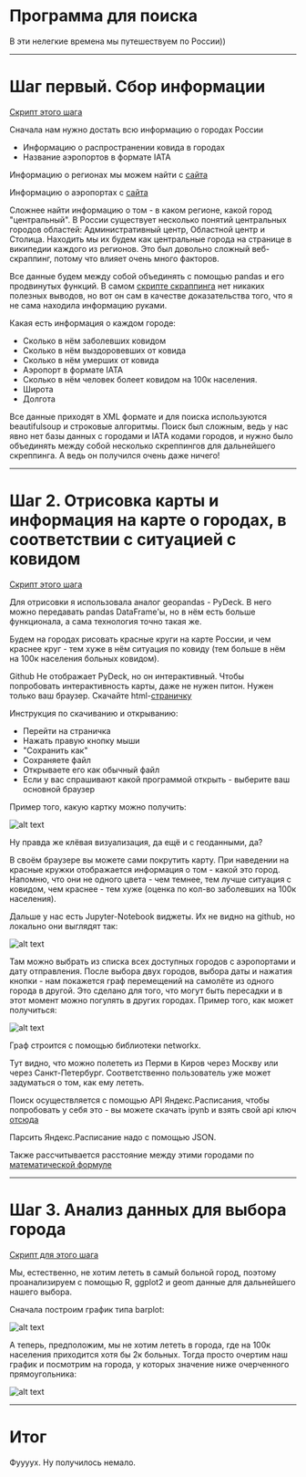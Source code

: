 # Программа для поиска 
В эти нелегкие времена мы путешествуем по России))

---

# Шаг первый. Сбор информации

[Скрипт этого шага](src/scrapping.ipynb)

Сначала нам нужно достать всю информацию о городах России

* Информацию о распространении ковида в городах
* Название аэропортов в формате IATA

Информацию о регионах мы можем найти с [сайта](https://www.bbc.com/russian/features-51979104)

Информацию о аэропортах с [сайта](https://aviateka.su/kody-aeroportov-iata-icao-rf)

Сложнее найти информацию о том - в каком регионе, какой город "центральный". В России существует несколько понятий центральных городов областей: Административный центр, Областной центр и Столица. Находить мы их будем как центральные города на странице в википедии каждого из регионов. Это был довольно сложный веб-скраппинг, потому что влияет очень много факторов.

Все данные будем между собой объединять с помощью pandas и его продвинутых функций. В самом [скрипте скраппинга](src/scrapping.ipynb) нет никаких полезных выводов, но вот он сам в качестве доказательства того, что я не сама находила информацию руками.

Какая есть информация о каждом городе:

* Сколько в нём заболевших ковидом
* Сколько в нём выздоровевших от ковида
* Сколько в нём умерших от ковида
* Аэропорт в формате IATA
* Сколько в нём человек болеет ковидом на 100к населения.
* Широта
* Долгота

Все данные приходят в XML формате и для поиска используются beautifulsoup и строковые алгоритмы. Поиск был сложным, ведь у нас явно нет базы данных с городами и IATA кодами городов, и нужно было объединять между собой несколько скреппингов для дальнейшего скреппинга. А ведь он получился очень даже ничего!

---

# Шаг 2. Отрисовка карты и информация на карте о городах, в соответствии с ситуацией с ковидом

[Скрипт этого шага](src/maps_find_tickets.ipynb)

Для отрисовки я использовала аналог geopandas - PyDeck. В него можно передавать pandas DataFrame'ы, но в нём есть больше функционала, а сама технология точно такая же.

Будем на городах рисовать красные круги на карте России, и чем краснее круг - тем хуже в нём ситуация по ковиду (тем больше в нём на 100к населения больных ковидом).

Github Не отображает PyDeck, но он интерактивный. Чтобы попробовать интерактивность карты, даже не нужен питон. Нужен только ваш браузер. Скачайте html-[страничку](https://raw.githubusercontent.com/Lmes21607/russia_traveler/main/src/map.html)

Инструкция по скачиванию и открыванию:

* Перейти на страничка
* Нажать правую кнопку мыши
* "Сохранить как"
* Сохраняете файл
* Открываете его как обычный файл
* Если у вас спрашивают какой программой открыть - выберите ваш основной браузер

Пример того, какую картку можно получить:

![alt text](src/map1.PNG)

Ну правда же клёвая визуализация, да ещё и с геоданными, да?

В своём браузере вы можете сами покрутить карту. При наведении на красные кружки отображается информация о том - какой это город. Напомню, что они не одного цвета - чем темнее, тем лучше ситуация с ковидом, чем краснее - тем хуже (оценка по кол-во заболевших на 100к населения).

Дальше у нас есть Jupyter-Notebook виджеты. Их не видно на github, но локально они выглядят так:

![alt text](src/wid.PNG)

Там можно выбрать из списка всех доступных городов с аэропортами и дату отправления. После выбора двух городов, выбора даты и нажатия кнопки - нам покажется граф перемещений на самолёте из одного города в другой. Это сделано для того, что могут быть пересадки и в этот момент можно погулять в других городах. Пример того, как может получиться:

![alt text](src/find.PNG)

Граф строится с помощью библиотеки networkx.

Тут видно, что можно полететь из Перми в Киров через Москву или через Санкт-Петербург. Соответственно пользователь уже может задуматься о том, как ему лететь.

Поиск осуществляется с помощью API Яндекс.Расписания, чтобы попробовать у себя это - вы можете скачать ipynb и взять свой api ключ [отсюда](https://developer.tech.yandex.ru/)

Парсить Яндекс.Расписание надо с помощью JSON.

Также рассчитывается расстояние между этими городами по [математической формуле](https://ru.wikipedia.org/wiki/%D0%9E%D1%80%D1%82%D0%BE%D0%B4%D1%80%D0%BE%D0%BC%D0%B8%D1%8F)

---

# Шаг 3. Анализ данных для выбора города

[Скрипт для этого шага](src/script.r)

Мы, естественно, не хотим лететь в самый больной город, поэтому проанализируем с помощью R, ggplot2 и geom данные для дальнейшего нашего выбора.

Сначала построим график типа barplot:

![alt text](src/per100t.png)

А теперь, предположим, мы не хотим лететь в города, где на 100к населения приходится хотя бы 2к больных. Тогда просто очертим наш график и посмотрим на города, у которых значение ниже очерченного прямоугольника:

![alt text](src/per100t_and_leq_2000.png)

---

# Итог

Фуууух. Ну получилось немало.
